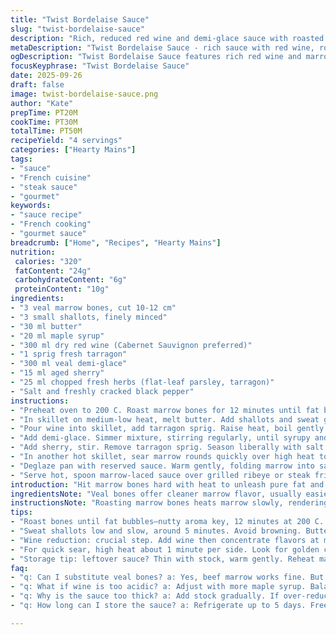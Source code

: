 ```yaml
---
title: "Twist Bordelaise Sauce"
slug: "twist-bordelaise-sauce"
description: "Rich, reduced red wine and demi-glace sauce with roasted bone marrow and fresh herbs. Uses veal demi-glace instead of traditional beef. Replaces cognac with aged sherry. Brown sugar swaps with maple syrup for earthiness. Roasts marrow to coax fat release before quick sear. Sauce reduced until glossy, clings to meat. Finishes with tarragon and parsley mix. Aromas of caramelized shallots and roasted marrow dominate. Best with grilled ribeye or robust steaks. Practical moves to salvage marrow if stubborn. Emphasis on texture contrasts and layering deep savory notes."
metaDescription: "Twist Bordelaise Sauce - rich sauce with red wine, roasted marrow. Works with grilled ribeye. Deep savory notes, fresh herbs elevate flavor."
ogDescription: "Twist Bordelaise Sauce features rich red wine and marrow. Perfect for enhancing grilled steak. Savory depth, fresh herbs, earthy notes unite."
focusKeyphrase: "Twist Bordelaise Sauce"
date: 2025-09-26
draft: false
image: twist-bordelaise-sauce.png
author: "Kate"
prepTime: PT20M
cookTime: PT30M
totalTime: PT50M
recipeYield: "4 servings"
categories: ["Hearty Mains"]
tags:
- "sauce"
- "French cuisine"
- "steak sauce"
- "gourmet"
keywords:
- "sauce recipe"
- "French cooking"
- "gourmet sauce"
breadcrumb: ["Home", "Recipes", "Hearty Mains"]
nutrition: 
 calories: "320"
 fatContent: "24g"
 carbohydrateContent: "6g"
 proteinContent: "10g"
ingredients:
- "3 veal marrow bones, cut 10-12 cm"
- "3 small shallots, finely minced"
- "30 ml butter"
- "20 ml maple syrup"
- "300 ml dry red wine (Cabernet Sauvignon preferred)"
- "1 sprig fresh tarragon"
- "300 ml veal demi-glace"
- "15 ml aged sherry"
- "25 ml chopped fresh herbs (flat-leaf parsley, tarragon)"
- "Salt and freshly cracked black pepper"
instructions:
- "Preheat oven to 200 C. Roast marrow bones for 12 minutes until fat bubbles and smells nutty. Let cool slightly, scrape marrow into 1 cm rounds. Marrow should be soft but still hold shape. If marrow sticks, use small knife around edges."
- "In skillet on medium-low heat, melt butter. Add shallots and sweat gently until translucent, about 5 minutes. Add maple syrup, stir 1 minute to caramelize without burning."
- "Pour wine into skillet, add tarragon sprig. Raise heat, boil gently until volume reduces by half and sauce thickens enough to coat back of spoon, about 12–15 minutes. Sharp aroma of wine concentrates now."
- "Add demi-glace. Simmer mixture, stirring regularly, until syrupy and rich, approx 10 minutes. Sauce should form thick ribbons when drizzled from spoon."
- "Add sherry, stir. Remove tarragon sprig. Season liberally with salt and pepper. Taste to adjust acidity and sweetness—maple syrup should offer subtle backdrop, not dominate."
- "In another hot skillet, sear marrow rounds quickly over high heat to brown exterior, about 1 minute per side. Look for golden crust, still soft inside."
- "Deglaze pan with reserved sauce. Warm gently, folding marrow into sauce. Add chopped fresh herbs last second to brighten and add fresh, slightly anise notes."
- "Serve hot, spoon marrow-laced sauce over grilled ribeye or steak frites. Sauce clings and melts into meat, marrow adds silky fat richness."
introduction: "Hit marrow bones hard with heat to unleash pure fat and flavor. Roasting first draws out nutty aromas and softens marrow for that creamy pop later. Sweat shallots slow so they soften but don’t burn—bitter ruins the whole thing. Maple syrup instead of sugar adds subtle woodsmoke, deeper than brown sugar, without clashing. Red wine reduction pulls sharp acidity and fruit to balance the fatty marrow. Veal demi-glace here—cleaner and richer than beef demi, lifts sauce thicker and silkier. Tarragon sprigs bring herbal brightness, slightly anise-like—a classic French tweak steering away from just thyme or rosemary. Sherry rounds out the sauce with warm nuttiness instead of fiery cognac, ideal if you’re out of brandy or want a mellow earthiness. Quick sear on marrow locks in texture but avoids grease overload. Final fold of fresh herbs lifts it, adding pop amid all that fat and reduction. Clingy sauce that hugs steak, making sauce and marrow one savory hit. No waste, all texture, all flavor."
ingredientsNote: "Veal bones offer cleaner marrow flavor, usually easier to find now in butcher shops or upscale markets; use beef marrow bones if unavailable, but reduce roasting time by a couple minutes to prevent over-rendering. Maple syrup stands in for brown sugar, adds subtle caramelized bitterness instead of overt sweetness—check quality maple with no additives. Red wine choice matters: pick a dry, fruity Cabernet or Merlot for balanced acidity. If you lack demi-glace, beef or veal demi-glace concentrates or a well-reduced beef stock can replace. Sherry or Madeira adds distinctive nutty body but cognac or brandy works fine as backup (just reduce quantity to avoid overpowering). Fresh tarragon replaced thyme for lively anise notes. Parsley mix with tarragon last minute brightens sauce and perfumes marrow fat with freshness. Butter quality influences shallot sweetness; European butter preferred for better mouthfeel. Salt late to avoid toughened shallots. Don’t skip roasting marrow bones first—it’s the foundation. If marrow too firm to paste, try quick 3-minute blast in hot pan after slicing."
instructionsNote: "Roasting marrow bones heats marrow slowly, rendering fat, and develops deep, nutty aromas—don’t skip, marrow texture suffers. Leave bones apart so heat surrounds marrow evenly. Watch shallots carefully, translucent without brown spots; low temp prevents bitter notes. When adding maple syrup, stir continuously to avoid burning—it’s delicate at this stage. Wine reduction key: slow boil until half volume gone but not dried up; sauce should coat spoon but not stick rock hard. Use medium heat for demi-glace addition to avoid burning sugars but keep sauce moving. Sherry goes in last to preserve aroma—boil off alcohol quickly but don't overheat or flavor dulls. Marrow searing is quick; these delicate rounds brown fast—listen for light hissing sound, look for golden crust but don’t cook marrow through or it’ll lose silky texture. Deglazing pan with sauce lifts crust flavors; fold marrow into sauce off direct heat to keep shape. Herbs chopped fine, folded in last second to preserve brightness; coarse herbs risk masking marrow’s silken balance. Serve immediately, sauce thick but fluid, marrow melting but structured. Sauce leftover? Reheat gently, thin with splash stock. Avoid overheating marrow when reheating: fat can separate."
tips:
- "Roast bones until fat bubbles—nutty aroma key, 12 minutes at 200 C. Softness matters too. Cool, scrape marrow into rounds. Keep shape. Add cooked marrow to sauce last second."
- "Sweat shallots low and slow, around 5 minutes. Avoid browning. Butter quality impacts sweetness. European butter is best. Caramelize maple syrup without burning. Stir constantly."
- "Wine reduction: crucial step. Add wine then concentrate flavors at medium heat. Half volume should be gone in 12-15 minutes. Sauce coats spoon but not rock-hard sticky."
- "For quick sear, high heat about 1 minute per side. Look for golden crust—soft inside. Fold seared marrow gently into sauce, not directly on heat, keep texture."
- "Storage tip: leftover sauce? Thin with stock, warm gently. Reheat marrow carefully—fat separates easily. If stubborn, cool bones after roasting, then pry with knife."
faq:
- "q: Can I substitute veal bones? a: Yes, beef marrow works fine. But reduce roasting time. Watch doneness. Don’t over-render or texture suffers."
- "q: What if wine is too acidic? a: Adjust with more maple syrup. Balance isn’t hard. Sweetness should sit back, not dominate. Experiment incrementally with flavors."
- "q: Why is the sauce too thick? a: Add stock gradually. If over-reduced, may lose balance. Monitor texture. Aim for thick yet pourable, not pasty."
- "q: How long can I store the sauce? a: Refrigerate up to 5 days. Freeze for longer storage. Just remember: thin again with stock when reheating. Avoid overheating marrow."

---
```

